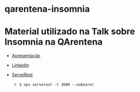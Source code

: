 # qarentena-insomnia

# Material utilizado na Talk sobre Insomnia na QArentena
- [Apresentação](insomnia-http-client.pdf)

- [Linkedin](https://www.linkedin.com/in/lopesdoamaral/)

- [ServeRest](https://www.npmjs.com/package/serverest)
    - `$ npx serverest -t 3600 --nobearer`
